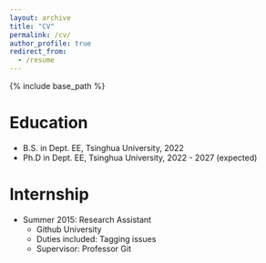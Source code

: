 ```yaml
---
layout: archive
title: "CV"
permalink: /cv/
author_profile: true
redirect_from:
  - /resume
---
```


{% include base_path %}

Education
======
* B.S. in Dept. EE, Tsinghua University, 2022
* Ph.D in Dept. EE, Tsinghua University, 2022 - 2027 (expected)

Internship
======
* Summer 2015: Research Assistant
  * Github University
  * Duties included: Tagging issues
  * Supervisor: Professor Git

  
